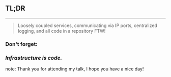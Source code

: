 ##  TL;DR
----
> Loosely coupled services, communicating via IP ports,
> centralized logging, 
> and all code in a repository FTW!

### Don't forget: <!-- .element: class="fragment" -->
### *Infrastructure **is** code.* <!-- .element: class="fragment" -->

note:
	Thank you for attending my talk, I hope you have a nice day!
